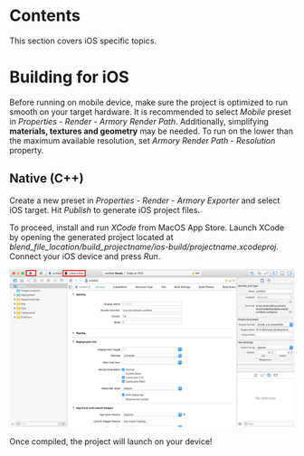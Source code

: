 # Contents

This section covers iOS specific topics.

# Building for iOS

Before running on mobile device, make sure the project is optimized to run smooth on your target hardware. It is recommended to select *Mobile* preset in  *Properties - Render - Armory Render Path*. Additionally, simplifying **materials, textures and geometry** may be needed. To run on the lower than the maximum available resolution, set *Armory Render Path - Resolution* property.

## Native (C++)

Create a new preset in *Properties - Render - Armory Exporter* and select iOS target. Hit *Publish* to generate iOS project files.

To proceed, install and run *XCode* from MacOS App Store. Launch XCode by opening the generated project located at *blend_file_location/build_projectname/ios-build/projectname.xcodeproj*. Connect your iOS device and press *Run*.

![](/platforms/img/ios/2.jpg)

Once compiled, the project will launch on your device!
